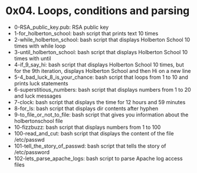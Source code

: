 # 0x04. Loops, conditions and parsing

- 0-RSA_public_key.pub: RSA public key
- 1-for_holberton_school: bash script that prints text 10 times
- 2-while_holberton_school: bash script that displays Holberton School 10 times with while loop
- 3-until_holberton_school: bash script that displays Holberton School 10 times with until
- 4-if_9_say_hi: bash script that displays Holberton School 10 times, but for the 9th iteration, displays Holberton School and then Hi on a new line
- 5-4_bad_luck_8_is_your_chance: bash script that loops from 1 to 10 and prints luck statements
- 6-superstitious_numbers: bash script that displays numbers from 1 to 20 and luck messages
- 7-clock: bash script that displays the time for 12 hours and 59 minutes
- 8-for_ls: bash script that displays dir contents after hyphen
- 9-to_file_or_not_to_file: bash script that gives you information about the holbertonschool file
- 10-fizzbuzz: bash script that displays numbers from 1 to 100
- 100-read_and_cut: bash script that displays the content of the file /etc/passwd
- 101-tell_the_story_of_passwd: bash script that tells the story of /etc/password
- 102-lets_parse_apache_logs: bash script to parse Apache log access files
